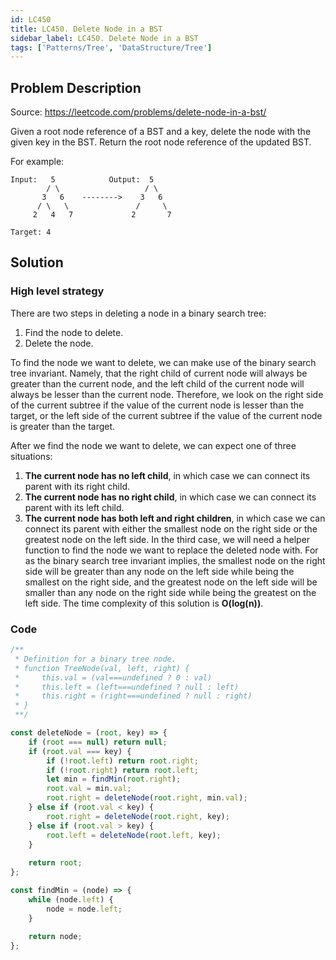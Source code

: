 ```yaml
---
id: LC450
title: LC450. Delete Node in a BST
sidebar_label: LC450. Delete Node in a BST
tags: ['Patterns/Tree', 'DataStructure/Tree']
---
```


## Problem Description

Source: https://leetcode.com/problems/delete-node-in-a-bst/

Given a root node reference of a BST and a key, delete the node with the given key in the BST. Return the root node reference of the updated BST. 

For example:
```
Input:   5            Output:  5
        / \                   / \
       3   6    -------->    3   6
      / \   \               /     \
     2   4   7             2       7

Target: 4
```

## Solution

### High level strategy
There are two steps in deleting a node in a binary search tree:
1. Find the node to delete.
2. Delete the node.

To find the node we want to delete, we can make use of the binary search tree invariant. Namely, that the right child of current node will always be greater than the current node, and the left child of the current node will always be lesser than the current node. Therefore, we look on the right side of the current subtree if the value of the current node is lesser than the target, or the left side of the current subtree if the value of the current node is greater than the target. 

After we find the node we want to delete, we can expect one of three situations:
1. **The current node has no left child**, in which case we can connect its parent with its right child.
2. **The current node has no right child**, in which case we can connect its parent with its left child.
3. **The current node has both left and right children**, in which case we can connect its parent with either the smallest node on the right side or the greatest node on the left side. 
In the third case, we will need a helper function to find the node we want to replace the deleted node with. For as the binary search tree invariant implies, the smallest node on the right side will be greater than any node on the left side while being the smallest on the right side, and the greatest node on the left side will be smaller than any node on the right side while being the greatest on the left side. The time complexity of this solution is **O(log(n))**.

### Code
```javascript
/**
 * Definition for a binary tree node.
 * function TreeNode(val, left, right) {
 *     this.val = (val===undefined ? 0 : val)
 *     this.left = (left===undefined ? null : left)
 *     this.right = (right===undefined ? null : right)
 * }
 **/

const deleteNode = (root, key) => {
    if (root === null) return null;
    if (root.val === key) {
        if (!root.left) return root.right;
        if (!root.right) return root.left;
        let min = findMin(root.right);
        root.val = min.val;
        root.right = deleteNode(root.right, min.val);
    } else if (root.val < key) {
        root.right = deleteNode(root.right, key);
    } else if (root.val > key) {
        root.left = deleteNode(root.left, key);
    }
    
    return root;
};

const findMin = (node) => {
    while (node.left) {
        node = node.left;
    }
    
    return node;
};
```